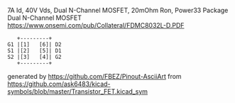 7A Id, 40V Vds, Dual N-Channel MOSFET, 20mOhm Ron, Power33 Package
Dual N-Channel MOSFET
https://www.onsemi.com/pub/Collateral/FDMC8032L-D.PDF


	   +---------+
	G1 |[1]   [6]| D2
	S1 |[2]   [5]| D1
	S2 |[3]   [4]| G2
	   +---------+


generated by https://github.com/FBEZ/Pinout-AsciiArt from https://github.com/ask6483/kicad-symbols/blob/master/Transistor_FET.kicad_sym